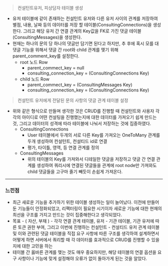 > 컨설턴트유저, 피상담자 테이블 생성

- 유저 테이블에 같이 존재하는 컨설턴트 유저와 다른 유저 사이의 관계를 저장하여 별점, 내용, 날짜 등의 데이터를 저장 할 테이블(ConsultingConnections)을 생성한다. 그리고 해당 유저 간 연결 관계의 Key값을 FK로 가진 댓글 테이블(ConsultingMessages)을 생성한다.
- 현재는 하나의 문의 당 하나의 댓글만 담기면 된다고 하지만, 추 후에 혹시 모를 대댓글 기능을 위해서 댓글 간 root와 child 관계를 맺기 위해 parent_comment_key를 설정한다.
  - root 노드 Row
    - parent_commect_key = null
    - consulting_connection_key = (ConsultingConnections Key)
  - child 노드 Row
    - parent_commect_key = (ConsultingMessages Key)
    - consulting_connection_key = (ConsultingConnections Key)

> 컨설턴트 유저에게 전달된 문의 사항의 댓글 관계 테이블 설정

- 위와 같은 형식으로 만들며 생각한 것은 CRUD를 진행할 때 컨설턴트와 사용자 각각의 아이디로 어떤 컨설팅을 진행했는지에 대한 데이터를 가져오기 쉽게 만드는 것, 그리고 데이터의 성격에 따라 테이블에 나눠서 저장하는 것에 집중하였다.
  - ConsultingConnections
    - User 테이블에서 두개의 서로 다른 Key를 가져오는 OneToMany 관계를 두개 생성하여 컨설턴트, 컨설티드 id로 연결
    - 평가, 타이틀, 영역, 등 연결 관계를 정의
  - ConsultingMessages
    - 위의 테이블의 Key를 가져와서 디테일한 댓글을 저장하고 댓글 간 연결 관계를 생성하여 쿼리시에 연결된 댓글들을 관계에 root node만 가져와도 child 댓글들을 고구마 줄기 빼듯이 손쉽게 가져온다.

---

### 느낀점

- 최근 새로운 기능을 추가하기 위한 테이블 생성하는 일이 늘어났다. 이전에 만들어 둔 기능들이 안정화되었고, 리팩터링이 필요한 시기이자 새로운 기능에 대한 현재의 최선을 구조를 가지고 만드는 것이 집중해한다고 생각되었다.
- 목표 - ( 자산, 부채 ) - 각각 연결 관계 테이블, 유저 - 기관 테이블, 기관 유저에 따른 토큰 권한 부여, 그리고 이번에 진행하는 컨설턴트 - 컨설티드 유저 관계 테이블 및 이와 관련된 댓글 테이블을 직접 요구 사항에 따른 구조를 생각하여 설계하면서 어떻게 하면 서버에서 쿼리할 때 각 데이터를 효과적으로 CRUD를 진행할 수 있을지에 대한 고민을 하는
- 테이블 간 옳바른 관계를 맺는 것도 매우 중요하지만, 해당 테이블의 연결 옵션을 요구 사항이나 기능에 맞게 설정해야 오류가 없이 돌아가게 된는 것을 알았다.
